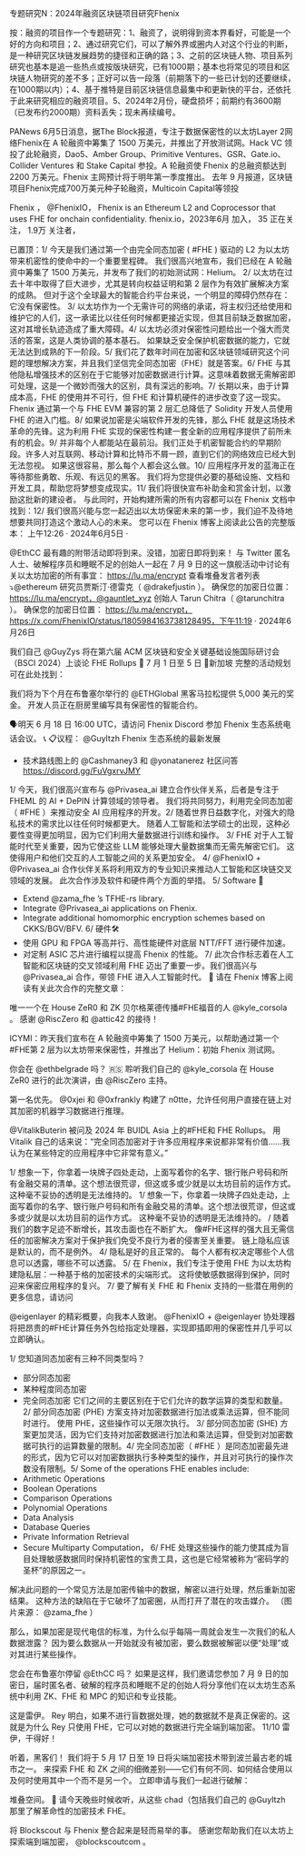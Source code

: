 专题研究N：2024年融资区块链项目研究Fhenix

按：融资的项目作一个专题研究：1、融资了，说明得到资本界看好，可能是一个好的方向和项目；2、通过研究它们，可以了解外界或圈内人对这个行业的判断，是一种研究区块链发展趋势的捷径和正确的路；3、之前的区块链人物、项目系列研究也基本是追一些热点或按版块研究，已有1000期；基本也将常见的项目和区块链人物研究的差不多；正好可以告一段落（前期落下的一些已计划的还要继续，在1000期以内）；4、基于推特是目前区块链信息最集中和更新快的平台，还依托于此来研究相应的融资项目。5、2024年2月份，硬盘损坏；前期约有3600期（已发布约2000期）资料丢失；现未再续编号。

PANews 6月5日消息，据The Block报道，专注于数据保密性的以太坊Layer 2网络Fhenix在 A 轮融资中筹集了 1500 万美元，并推出了开放测试网。Hack VC 领投了此轮融资，Dao5、Amber Group、Primitive Ventures、GSR、Gate.io、Collider Ventures 和 Stake Capital 参投。A 轮融资使 Fhenix 的总融资额达到 2200 万美元。Fhenix 主网预计将于明年第一季度推出。
去年 9 月报道，区块链项目Fhenix完成700万美元种子轮融资，Multicoin Capital等领投

Fhenix
，
@FhenixIO，
Fhenix is an Ethereum L2 and Coprocessor that uses FHE for onchain confidentiality.
fhenix.io，2023年6月 加入，
35 正在关注，
1.9万 关注者，


已置顶：1/ 今天是我们通过第一个由完全同态加密 ( #FHE ) 驱动的 L2 为以太坊带来机密性的使命中的一个重要里程碑。
我们很高兴地宣布，我们已经在 A 轮融资中筹集了 1500 万美元，并发布了我们的初始测试网：Helium。
2/ 以太坊在过去十年中取得了巨大进步，尤其是转向权益证明和第 2 层作为有效扩展解决方案的成熟。
但对于这个全球最大的智能合约平台来说，一个明显的障碍仍然存在：它没有保密性。
3/ 以太坊作为一个无需许可的网络的承诺，将主权归还给使用和维护它的人们，这一承诺比以往任何时候都更接近实现，但其目前缺乏数据加密，这对其增长轨迹造成了重大障碍。4/ 以太坊必须对保密性问题给出一个强大而灵活的答案，这是人类协调的基本基石。
如果缺乏安全保护机密数据的能力，它就无法达到成熟的下一阶段。5/ 我们花了数年时间在加密和区块链领域研究这个问题的理想解决方案，并且我们坚信完全同态加密（FHE）就是答案。6/ FHE 与其他隐私增强技术的区别在于它能够对加密数据进行计算。这意味着数据无需解密即可处理，这是一个微妙而强大的区别，具有深远的影响。7/ 长期以来，由于计算成本高，FHE 的使用并不可行，但 FHE 和计算机硬件的进步改变了这一现实。
Fhenix 通过第一个与 FHE EVM 兼容的第 2 层汇总降低了 Solidity 开发人员使用 FHE 的进入门槛。8/ 如果说加密是尖端软件开发的先锋，那么 FHE 就是这场技术革命的先锋。这为利用 FHE 实现的保密性构建一套全新的应用程序提供了前所未有的机会。9/ 并非每个人都能站在最前沿。我们正处于机密智能合约的早期阶段。许多人对互联网、移动计算和比特币不屑一顾，直到它们的网络效应已经大到无法忽视。
如果这很容易，那么每个人都会这么做。10/ 应用程序开发的蓝海正在等待那些勇敢、乐观、有远见的黑客。
我们将为您提供必要的基础设施、文档和开发工具，帮助您将梦想变成现实。11/ 我们将很快宣布补助金和赏金计划，以激励这批新的建设者。
与此同时，开始构建所需的所有内容都可以在 Fhenix 文档中找到：12/ 我们很高兴能与您一起迈出以太坊保密未来的第一步，我们迫不及待地想要共同打造这个激动人心的未来。
您可以在 Fhenix 博客上阅读此公告的完整版本：
上午12:26 · 2024年6月5日
·

@EthCC
最有趣的附带活动即将到来。没错，加密日即将到来！
与 Twitter 匿名人士、破解程序员和睡眠不足的创始人一起在 7 月 9 日的这一旗舰活动中讨论有关以太坊加密的所有事宜： https://lu.ma/encrypt
查看堆叠发言者列表⤵️@ethereum
研究员贾斯汀·德雷克（ 
@drakefjustin
 ）。
确保您的加密日位置： https://lu.ma/encrypt，@gauntlet_xyz
创始人 Tarun Chitra（ 
@tarunchitra
 ）。
确保您的加密日位置： https://lu.ma/encrypt，https://x.com/FhenixIO/status/1805984163738128495，下午11:19 · 2024年6月26日

我们自己
@GuyZys
将在第六届 ACM 区块链和安全关键基础设施国际研讨会（BSCI 2024）上谈论 FHE Rollups
📅 7 月 1 日至 5 日
📍新加坡
完整的活动规划可在此处找到：

我们将为下个月在布鲁塞尔举行的
@ETHGlobal
黑客马拉松提供 5,000 美元的奖金。
开发人员正在厨房里编写具有保密性的智能合约。 

🗣️明天 6 月 18 日 16:00 UTC，请访问 Fhenix Discord 参加 Fhenix 生态系统电话会议。 📞
📋议程：
@GuyItzh
 Fhenix 生态系统的最新发展
- 技术路线图上的
@Cashmaney3
和
@yonatanerez
 社区问答
https://discord.gg/FuVgxrvJMY

1/ 今天，我们很高兴宣布与
@Privasea_ai
建立合作伙伴关系，后者是专注于 FHEML 的 AI + DePIN 计算领域的领导者。
我们将共同努力，利用完全同态加密（ #FHE ）来推动安全 AI 应用程序的开发。2/ 随着世界日益数字化，对强大的隐私技术的需求比以往任何时候都更大。
随着人工智能和法学硕士的出现，这种必要性变得更加明显，因为它们利用大量数据进行训练和操作。
3/ FHE 对于人工智能时代至关重要，因为它使这些 LLM 能够处理大量数据集而无需先解密它们。
这使得用户和他们交互的人工智能之间的关系更加安全。 
4/ 
@FhenixIO
 + 
@Privasea_ai
合作伙伴关系将利用双方的专业知识来推动人工智能和区块链交叉领域的发展。
此次合作涉及软件和硬件两个方面的举措。
5/ Software 💽
- Extend 
@zama_fhe
’s TFHE-rs library.
- Integrate 
@Privasea_ai
 applications on Fhenix.
- Integrate additional homomorphic encryption schemes based on CKKS/BGV/BFV.
6/ 硬件🛠️
- 使用 GPU 和 FPGA 等高并行、高性能硬件对底层 NTT/FFT 进行硬件加速。
- 对定制 ASIC 芯片进行编程以提高 Fhenix 的性能。
7/ 此次合作标志着在人工智能和区块链的交叉领域利用 FHE 迈出了重要一步。我们很高兴与
@Privasea_ai
合作，带领 FHE 进入人工智能时代。 🚀
请在 Fhenix 博客上阅读有关此次合作的完整文章：

唯一一个在 House ZeR0 和 ZK 贝尔格莱德传播#FHE福音的人
@kyle_corsola
 。
感谢
@RiscZero
和
@attic42
的接待！

ICYMI：昨天我们宣布在 A 轮融资中筹集了 1500 万美元，以帮助通过第一个#FHE第 2 层为以太坊带来保密性，并推出了 Helium：初始 Fhenix 测试网。

你会在
@ethbelgrade
吗？ 🇷🇸
聆听我们自己的
@kyle_corsola
在 House ZeR0 进行的此次演讲，由
@RiscZero
主持。

第一名优先。
@0xjei
和
@0xfrankly
构建了 n0tte，允许任何用户直接在链上对其加密的机器学习数据进行推理。

@VitalikButerin
被问及 2024 年 BUIDL Asia 上的#FHE和 FHE Rollups。
用 Vitalik 自己的话来说：“完全同态加密对于许多应用程序来说都非常有价值……我认为在某些特定的应用程序中它非常有意义。”

1/ 想象一下，你拿着一块牌子四处走动，上面写着你的名字、银行账户号码和所有金融交易的清单。这个想法很荒谬，但这或多或少就是以太坊目前的运作方式。
这种毫不妥协的透明是无法维持的。
1/ 想象一下，你拿着一块牌子四处走动，上面写着你的名字、银行账户号码和所有金融交易的清单。这个想法很荒谬，但这或多或少就是以太坊目前的运作方式。
这种毫不妥协的透明是无法维持的。
/ 随着我们的数字足迹不断增长，其攻击面也在不断扩大。
像#FHE这样的强大且无需信任的加密解决方案对于保护我们免受不良行为者的侵害至关重要。
链上隐私应该是默认的，而不是例外。
4/ 隐私是好的且正常的。
每个人都有权决定哪些个人信息可以透露，哪些不可以透露。
5/ 在 Fhenix，我们专注于使用 FHE 为以太坊构建隐私层：一种基于格的加密技术的尖端形式。
这将使敏感数据得到保护，同时迎来保密应用程序的复兴。
7/ 要了解有关 FHE 和 Fhenix 支持的一些潜在用例的更多信息，请访问

@eigenlayer
的精彩概要，向我本人致谢。
@FhenixIO
 + 
@eigenlayer
协处理器将把昂贵的#FHE计算任务外包给指定处理器，实现即插即用的保密性并几乎可以立即确认。

1/ 您知道同态加密有三种不同类型吗？
- 部分同态加密
- 某种程度同态加密
- 完全同态加密
它们之间的主要区别在于它们允许的数学运算的类型和数量。
2/ 部分同态加密 (PHE) 方案支持对加密数据进行加法或乘法运算，但不能同时进行。
使用 PHE，这些操作可以无限次执行。
3/ 部分同态加密 (SHE) 方案更加灵活，因为它们支持对加密数据进行加法和乘法运算，但受到对加密数据可执行的运算数量的限制。4/ 完全同态加密（ #FHE ）是同态加密最先进的形式，因为它可以对加密数据执行多种类型的操作，并且对可执行的操作次数没有限制。5/ Some of the operations FHE enables include:
- Arithmetic Operations
- Boolean Operations
- Comparison Operations
- Polynomial Operations
- Data Analysis
- Database Queries
- Private Information Retrieval
- Secure Multiparty Computation，
6/ FHE 处理这些操作的能力使其成为盲目处理敏感数据同时保持机密性的宝贵工具，这也是它经常被称为“密码学的圣杯”的原因之一。

解决此问题的一个常见方法是加密传输中的数据，解密以进行处理，然后重新加密结果。
这种方法的缺陷在于它破坏了加密圈，从而打开了潜在的攻击媒介。
（图片来源： 
@zama_fhe
 ）

那么，如果加密是现代电信的标准，为什么似乎每隔一周就会发生一次我们的私人数据泄露？
因为要么数据从一开始就没有被加密，要么数据被解密以便“处理”或对其进行某些操作。

您会在布鲁塞尔停留
@EthCC
吗？
如果是这样，我们邀请您参加 7 月 9 日的加密日，届时匿名者、破解的程序员和睡眠不足的创始人将分享他们在以太坊生态系统中利用 ZK、FHE 和 MPC 的知识和专业技能。

这是雷伊。
Rey 明白，如果不进行盲数据处理，她的数据就不是真正保密的。这就是为什么 Rey 只使用 FHE，它可以对她的数据进行完全端到端加密。
11/10 雷伊，干得好！

听着，黑客们！
我们将于 5 月 17 日至 19 日将尖端加密技术带到波兰最古老的城市之一。
来探索 FHE 和 ZK 之间的细微差别——它们有何不同、如何结合使用以及何时使用其中一个而不是另一个。
立即申请与我们一起进行破解：

堆叠空间。 👀
请今天晚些时候收听，从这些 chad（包括我们自己的
@GuyItzh
那里了解革命性的加密技术 FHE。

将 Blockscout 与 Fhenix 整合起来是轻而易举的事。
感谢您帮助我们在以太坊上探索端到端加密， 
@blockscoutcom
 。 